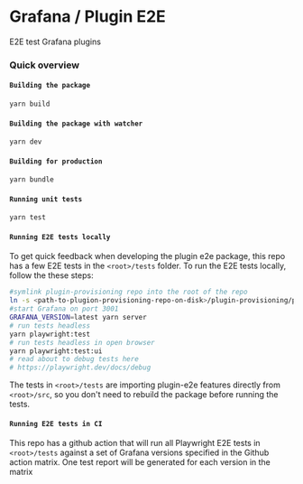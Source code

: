 # Grafana / Plugin E2E

E2E test Grafana plugins

### Quick overview

#### `Building the package`

```bash
yarn build
```

#### `Building the package with watcher`

```bash
yarn dev
```

#### `Building for production`

```bash
yarn bundle
```

#### `Running unit tests`

```bash
yarn test
```

#### `Running E2E tests locally`

To get quick feedback when developing the plugin e2e package, this repo has a few E2E tests in the `<root>/tests` folder. To run the E2E tests locally, follow the these steps:

```bash
#symlink plugin-provisioning repo into the root of the repo
ln -s <path-to-plugion-provisioning-repo-on-disk>/plugin-provisioning/provisioning
#start Grafana on port 3001
GRAFANA_VERSION=latest yarn server
# run tests headless
yarn playwright:test
# run tests headless in open browser
yarn playwright:test:ui
# read about to debug tests here
# https://playwright.dev/docs/debug
```

The tests in `<root>/tests` are importing plugin-e2e features directly from `<root>/src`, so you don't need to rebuild the package before running the tests.

#### `Running E2E tests in CI`

This repo has a github action that will run all Playwright E2E tests in `<root>/tests` against a set of Grafana versions specified in the Github action matrix. One test report will be generated for each version in the matrix
